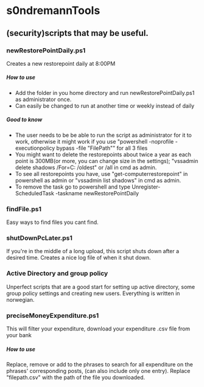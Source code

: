 # s0ndremannTools
## **(security)scripts that may be useful.**

### **newRestorePointDaily.ps1**
Creates a new restorepoint daily at 8:00PM
##### How to use
- Add the folder in you home directory and run newRestorePointDaily.ps1 as administrator once.
- Can easily be changed to run at another time or weekly instead of daily
##### Good to know
- The user needs to be be able to run the script as administrator for it to work, otherwise it might work if you use
"powershell -noprofile -executionpolicy bypass -file "FilePath"" for all 3 files
- You might want to delete the restorepoints about twice a year as each point is 300MB(or more, you can change size in the settings);
"vssadmin delete shadows /For=C: /oldest" or /all in cmd as admin.
- To see all restorepoints you have, use "get-computerrestorepoint" in powershell as admin or "vssadmin list shadows" in cmd as admin.
- To remove the task go to powershell and type Unregister-ScheduledTask -taskname newRestorePointDaily

### **findFile.ps1**
Easy ways to find files you cant find.
### **shutDownPcLater.ps1**
If you're in the middle of a long upload, this script shuts down after a desired time. Creates a nice log file of when it shut down.
### **Active Directory and group policy**
Unperfect scripts that are a good start for setting up active directory, some group policy settings and creating new users. Everything is written in norwegian.
### **preciseMoneyExpenditure.ps1**
This will filter your expenditure, download your expenditure .csv file from your bank
##### How to use 
Replace, remove or add to the phrases to search for all expenditure on the phrases' corresponding posts, (can also include only one entry). Replace "filepath.csv" with the path of the file you downloaded.
